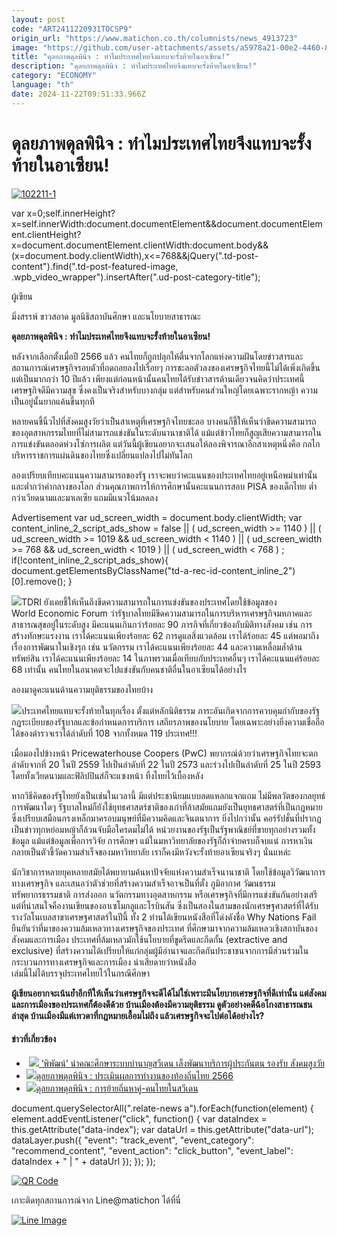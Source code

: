 ```yaml
---
layout: post
code: "ART2411220931TOCSP9"
origin_url: "https://www.matichon.co.th/columnists/news_4913723"
image: "https://github.com/user-attachments/assets/a5978a21-00e2-4460-8dec-8f85eeb9d5d1"
title: "ดุลยภาพดุลพินิจ : ทำไมประเทศไทยจึงแทบจะรั้งท้ายในอาเซียน!"
description: "ดุลยภาพดุลพินิจ : ทำไมประเทศไทยจึงแทบจะรั้งท้ายในอาเซียน!"
category: "ECONOMY"
language: "th"
date: 2024-11-22T09:51:33.966Z
---
```


# ดุลยภาพดุลพินิจ : ทำไมประเทศไทยจึงแทบจะรั้งท้ายในอาเซียน!

[![](https://www.matichon.co.th/wp-content/uploads/2024/11/102211-1.jpg "102211-1")](https://www.matichon.co.th/wp-content/uploads/2024/11/102211-1.jpg)

var x=0;self.innerHeight?x=self.innerWidth:document.documentElement&&document.documentElement.clientHeight?x=document.documentElement.clientWidth:document.body&&(x=document.body.clientWidth),x<=768&&jQuery(".td-post-content").find(".td-post-featured-image, .wpb\_video\_wrapper").insertAfter(".ud-post-category-title");

ผู้เขียน

มิ่งสรรพ์ ขาวสอาด มูลนิธิสถาบันศึกษา และนโยบายสาธารณะ

**ดุลยภาพดุลพินิจ : ทำไมประเทศไทยจึงแทบจะรั้งท้ายในอาเซียน!**

หลังจากเลือกตั้งเมื่อปี 2566 แล้ว คนไทยก็ถูกปลุกให้ตื่นจากโลกแห่งความฝันโดยข่าวสารและสถานการณ์เศรษฐกิจรอบตัวที่ถดถอยลงไปเรื่อยๆ การชะลอตัวลงของเศรษฐกิจไทยนี้ไม่ได้เพิ่งเกิดขึ้น แต่เป็นมากกว่า 10 ปีแล้ว เพียงแต่ก่อนหน้านั้นคนไทยได้รับข่าวสารด้านเดียวจนคิดว่าประเทศนี้เศรษฐกิจดีมีความสุข ซึ่งคงเป็นจริงสำหรับบางกลุ่ม แต่สำหรับคนส่วนใหญ่โดยเฉพาะรากหญ้า ความเป็นอยู่นั้นยากแค้นขึ้นทุกที

หลายคนชี้นิ้วไปที่สังคมสูงวัยว่าเป็นสาเหตุที่เศรษฐกิจไทยชะลอ บางคนก็ชี้ให้เห็นว่าขีดความสามารถของอุตสาหกรรมไทยที่ไม่สามารถแข่งขันในระดับนานาชาติได้ แม้แต่ข้าวไทยก็สูญเสียความสามารถในการแข่งขันตลอดห่วงโซ่การผลิต แต่วันนี้ผู้เขียนอยากจะเสนอให้ลองพิจารณาอีกสาเหตุหนึ่งคือ กลไกบริหารราชการแผ่นดินของไทยซึ่งเปลี่ยนแปลงไปไม่ทันโลก

ลองเปรียบเทียบคะแนนความสามารถของรัฐ เราจะพบว่าคะแนนของประเทศไทยอยู่เหนือพม่าเท่านั้น และต่ำกว่าค่ากลางของโลก ส่วนคุณภาพการให้การศึกษานั้นคะแนนการสอบ PISA ของเด็กไทย ต่ำกว่าเวียดนามและมาเลเซีย แถมมีแนวโน้มลดลง

Advertisement var ud\_screen\_width = document.body.clientWidth; var content\_inline\_2\_script\_ads\_show = false || ( ud\_screen\_width >= 1140 ) || ( ud\_screen\_width >= 1019 && ud\_screen\_width < 1140 ) || ( ud\_screen\_width >= 768 && ud\_screen\_width < 1019 ) || ( ud\_screen\_width < 768 ) ; if(!content\_inline\_2\_script\_ads\_show){ document.getElementsByClassName("td-a-rec-id-content\_inline\_2")\[0\].remove(); }

![](https://www.matichon.co.th/wp-content/uploads/2024/11/มิ่งสรรพ์1.jpg)TDRI ยังเคยชี้ให้เห็นถึงขีดความสามารถในการแข่งขันของประเทศโดยใช้ข้อมูลของ World Economic Forum ว่ารัฐบาลไทยมีขีดความสามารถในการบริหารเศรษฐกิจมหภาคและสาธารณสุขอยู่ในระดับสูง มีคะแนนเกินกว่าร้อยละ 90 ภารกิจที่เกี่ยวข้องกับมิติทางสังคม เช่น การสร้างทักษะแรงงาน เราได้คะแนนเพียงร้อยละ 62 การดูแลสิ่งแวดล้อม เราได้ร้อยละ 45 แต่พอมาถึงเรื่องการพัฒนาในเชิงรุก เช่น นวัตกรรม เราได้คะแนนเพียงร้อยละ 44 และความเหลื่อมล้ำด้านทรัพย์สิน เราได้คะแนนเพียงร้อยละ 14 ในภาพรวมเมื่อเทียบกับประเทศอื่นๆ เราได้คะแนนแค่ร้อยละ 68 เท่านั้น คนไทยในอนาคตจะไปแข่งขันกับคนชาติอื่นในอาเซียนได้อย่างไร

ลองมาดูคะแนนด้านความยุติธรรมของไทยบ้าง

![](https://www.matichon.co.th/wp-content/uploads/2024/11/มิ่งสรรพ์2.jpg)ประเทศไทยแทบจะรั้งท้ายในทุกเรื่อง ตั้งแต่หลักนิติธรรม ภาระอันเกิดจากการควบคุมกำกับของรัฐ กฎระเบียบของรัฐบาลและข้อกำหนดการบริการ เสถียรภาพของนโยบาย โดยเฉพาะอย่างยิ่งความเชื่อถือได้ของตำรวจเราได้ลำดับที่ 108 จากทั้งหมด 119 ประเทศ!!!

เมื่อมองไปข้างหน้า Pricewaterhouse Coopers (PwC) พยากรณ์ด้วยว่าเศรษฐกิจไทยจะตกลำดับจากที่ 20 ในปี 2559 ไปเป็นลำดับที่ 22 ในปี 2573 และร่วงไปเป็นลำดับที่ 25 ในปี 2593 โดยทั้งเวียดนามและฟิลิปปินส์ก็จะแซงหน้า ทิ้งไทยไว้เบื้องหลัง

หากวิธีคิดของรัฐไทยยังเป็นเช่นในเวลานี้ มีแต่ประชานิยมแบบลดแหลกแจกแถม ไม่มีพลวัตของกลยุทธ์การพัฒนาใดๆ รัฐบาลใหม่ก็ยังใช้ยุทธศาสตร์ชาติของเก่าที่ล้าสมัยแถมยังเป็นยุทธศาสตร์ที่เป็นกฎหมายซึ่งเปรียบเสมือนกรงเหล็กมาครอบมนุษย์ที่มีความคิดและจินตนาการ ยิ่งไปกว่านั้น คอร์รัปชั่นที่ปรากฏเป็นข่าวทุกหย่อมหญ้าก็ล้วนจับมือใครดมไม่ได้ หน่วยงานของรัฐเป็นรัฐพาณิชย์ที่ขายทุกอย่างรวมทั้งข้อมูล แม้แต่ข้อมูลเพื่อการวิจัย การศึกษา แม้ในมหาวิทยาลัยของรัฐก็ถ้าจ่ายครบก็จบแน่ การหาเงินกลายเป็นตัวชี้วัดความสำเร็จของมหาวิทยาลัย เราก็คงมีหวังจะรั้งท้ายอาเซียนจริงๆ นั่นแหล่ะ

นักวิชาการหลายยุคหลายสมัยได้พยายามค้นหาปัจจัยแห่งความสำเร็จนานาชาติ โดยใช้ข้อมูลวิวัฒนาการทางเศรษฐกิจ และเสนอว่าตัวช่วยที่สร้างความสำเร็จอาจเป็นที่ตั้ง ภูมิอากาศ วัฒนธรรม ทรัพยากรธรรมชาติ การส่งออก นวัตกรรมทางอุตสาหกรรม หรือเศรษฐกิจที่มีการแข่งขันกันอย่างเสรี แต่ที่น่าสนใจคืองานเขียนของอาเซโมกลูและโรบินสัน ซึ่งเป็นสองในสามของนักเศรษฐศาสตร์ที่ได้รับรางวัลโนเบลสาขาเศรษฐศาสตร์ในปีนี้ ทั้ง 2 ท่านได้เขียนหนังสือที่โด่งดังชื่อ Why Nations Fail ยืนยันว่าที่มาของความล้มเหลวทางเศรษฐกิจของประเทศ ที่ศึกษามาจากความล้มเหลวเชิงสถาบันของสังคมและการเมือง ประเทศที่ล้มเหลวมักใช้นโยบายที่ขูดรีดและกีดกั้น (extractive and exclusive) ที่สร้างความได้เปรียบให้แก่กลุ่มผู้มีอำนาจและกีดกันประชาชนจากการมีส่วนร่วมในกระบวนการทางเศรษฐกิจและการเมือง น่าเสียดายว่าหนังสือ  
เล่มนี้ไม่ได้บรรจุประเทศไทยไว้ในกรณีศึกษา

**ผู้เขียนอยากจะเน้นย้ำอีกทีให้เห็นว่าเศรษฐกิจจะดีได้ไม่ใช่เพราะมีนโยบายเศรษฐกิจที่ดีเท่านั้น แต่สังคมและการเมืองของประเทศก็ต้องดีด้วย บ้านเมืองต้องมีความยุติธรรม ดูตัวอย่างคดีฉ้อโกงสาธารณชนล่าสุด บ้านเมืองมีแต่เทวดาที่กฎหมายเอื้อมไม่ถึง แล้วเศรษฐกิจจะไปต่อได้อย่างไร?**

#### ข่าวที่เกี่ยวข้อง

*    [![](https://www.matichon.co.th/wp-content/uploads/2024/11/pi728-6.jpg) ‘พิพัฒน์’ นำคณะศึกษาระบบบำนาญสวีเดน เล็งพัฒนาบริการผู้ประกันตน รองรับ สังคมสูงวัย](https://www.matichon.co.th/local/quality-life/news_4905777)
*   [![](https://www.matichon.co.th/wp-content/uploads/2024/11/101511-2.jpg)ดุลยภาพดุลพินิจ : ประเมินผลการทำงานของท้องถิ่นไทย 2566](https://www.matichon.co.th/columnists/news_4899946)
*   [![](https://www.matichon.co.th/wp-content/uploads/2024/11/100811-2.jpg)ดุลยภาพดุลพินิจ : การย้ายถิ่นหาคู่-คนไทยในสวีเดน](https://www.matichon.co.th/columnists/news_4887874)

document.querySelectorAll(".relate-news a").forEach(function(element) { element.addEventListener("click", function() { var dataIndex = this.getAttribute("data-index"); var dataUrl = this.getAttribute("data-url"); dataLayer.push({ "event": "track\_event", "event\_category": "recommend\_content", "event\_action": "click\_button", "event\_label": dataIndex + " | " + dataUrl }); }); });

[![QR Code](https://www.matichon.co.th/wp-content/uploads/2023/07/wob1371z.jpg)](https://lin.ee/ht0nDxX)

เกาะติดทุกสถานการณ์จาก Line@matichon ได้ที่นี่

[![Line Image](https://www.matichon.co.th/wp-content/uploads/2023/07/th.png)](https://lin.ee/ht0nDxX)